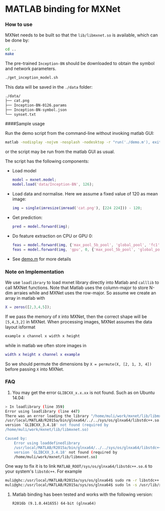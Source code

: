 # MATLAB binding for MXNet

### How to use

MXNet needs to be built so that the `lib/libmxnet.so` is available, which can be done by:

```bash
cd ..
make
```
The pre-trained `Inception-BN` should be downloaded to obtain the symbol and network parameters.

```bash
./get_inception_model.sh
```

This data will be saved in the `./data` folder:

```bash
./data/
├── cat.png
├── Inception-BN-0126.params
├── Inception-BN-symbol.json
└── synset.txt
```

####Sample usage

Run the demo script from the command-line without invoking matlab GUI:

```bash
matlab -nodisplay -nojvm -nosplash -nodesktop -r "run('./demo.m'), exit(0);"
```
or the script may be run from the matlab GUI as usual.

The script has the following components:

- Load model
  
  ```matlab
  model = mxnet.model;
  model.load('data/Inception-BN', 126);
  ```

- Load data and normalise.  Here we assume a fixed value of 120 as mean image:

  ```matlab
  img = single(imresize(imread('cat.png'), [224 224])) - 120;
  ```

- Get prediction:

  ```matlab
  pred = model.forward(img);
  ```

- Do feature extraction on CPU or GPU 0:

  ```matlab
  feas = model.forward(img, {'max_pool_5b_pool', 'global_pool', 'fc1'});           % CPU mode
  feas = model.forward(img, 'gpu', 0, {'max_pool_5b_pool', 'global_pool', 'fc1'}); % GPU mode
  ```

- See [demo.m](demo.m) for more details

### Note on Implementation

We use `loadlibrary` to load mxnet library directly into Matlab and `calllib` to
call MXNet functions. Note that Matlab uses the column-major to store N-dim
arraies while and MXNet uses the row-major. So assume we create an array in
matlab with

```matlab
X = zeros([2,3,4,5]);
```

If we pass the memory of `X` into MXNet, then the correct shape will be
`[5,4,3,2]` in MXNet. When processing images, MXNet assumes the data layout isformat

```c++
example x channel x width x height
```

while in matlab we often store images in

```matlab
width x height x channel x example
```

So we should permute the dimensions by `X = permute(X, [2, 1, 3, 4])` before
passing `X` into MXNet.

### FAQ

1. You may get the error `GLIBCXX_x.x.xx` is not found. Such as on Ubuntu 14.04:

```bash
> In loadlibrary (line 359)
Error using loadlibrary (line 447)
There was an error loading the library "/home/muli/work/mxnet/lib/libmxnet.so"
/usr/local/MATLAB/R2015a/bin/glnxa64/../../sys/os/glnxa64/libstdc++.so.6:
version `GLIBCXX_3.4.18' not found (required by
/home/muli/work/mxnet/lib/libmxnet.so)

Caused by:
    Error using loaddefinedlibrary
    /usr/local/MATLAB/R2015a/bin/glnxa64/../../sys/os/glnxa64/libstdc++.so.6:
    version `GLIBCXX_3.4.18' not found (required by
    /home/muli/work/mxnet/lib/libmxnet.so)
```

   One way to fix it is to link `MATLAB_ROOT/sys/os/glnxa64/libstdc++.so.6` to
   your system's `libstdc++`. For example

```bash
muli@ghc:/usr/local/MATLAB/R2015a/sys/os/glnxa64$ sudo rm -r libstdc++.so.6
muli@ghc:/usr/local/MATLAB/R2015a/sys/os/glnxa64$ sudo ln -s /usr/lib/x86_64-linux-gnu/libstdc++.so.6.0.19 libstdc++.so.6
```

1. Matlab binding has been tested and works with the following version:

    `R2016b (9.1.0.441655) 64-bit (glnxa64)`
